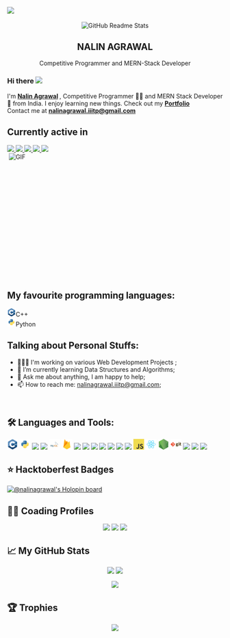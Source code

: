 
![](https://visitor-badge.laobi.icu/badge?page_id=nalin.programmer.nalin-programmer)
<p align="center">
 <img width="100px" src="https://res.cloudinary.com/anuraghazra/image/upload/v1594908242/logo_ccswme.svg" align="center" alt="GitHub Readme Stats" />
 <h2 align="center">NALIN AGRAWAL</h2>
 <p align="center">Competitive Programmer and MERN-Stack Developer</p>
</p>

### Hi there <img src="https://media.giphy.com/media/hvRJCLFzcasrR4ia7z/giphy.gif" width="25px">


I'm <b> [Nalin Agrawal](https://www.linkedin.com/in/nalin-agrawal/) </b>, Competitive Programmer 👨‍💻 and MERN Stack Developer 🚀 from India. I enjoy learning new things.
Check out my <b><a href="https://nalin-programmer.github.io/Portfolio/">Portfolio</a></b><br/>
Contact me at <b>nalinagrawal.iiitp@gmail.com</b><br/>

## Currently active in
<a href="https://www.linkedin.com/in/nalin-agrawal/">
<img
src="https://camo.githubusercontent.com/45e6bebceba49c2cf76b1b3770b1adbe24e6c454/68747470733a2f2f6564656e742e6769746875622e696f2f537570657254696e7949636f6e732f696d616765732f7376672f6c696e6b6564696e2e737667" width="50px" />
</a>
<a href="https://www.codechef.com/users/nalin999"><img
src="https://avatars1.githubusercontent.com/u/11960354?s=460&u=a77c97db3237e61ac0548a9d887f35c74c7e595e&v=4" width="50px"/>
</a>
<a href="https://codeforces.com/profile/NalinAgrawal"><img
src="https://cdn.jsdelivr.net/npm/simple-icons@3.6.1/icons/codeforces.svg" width="50px"/>
</a> 
<a href="https://leetcode.com/NalinAgrawal/"><img
src="https://leetcode.com/static/images/LeetCode_logo.png" width="50px"/>
</a>
<a href="https://github.com/nalin-programmer"><img src="https://camo.githubusercontent.com/d0518022b7a02d405ad5112a0c8aa455cbfe952e/68747470733a2f2f6564656e742e6769746875622e696f2f537570657254696e7949636f6e732f696d616765732f7376672f6769746875622e737667" width="50px" />
</a>
<br/>



 <img align="right" alt="GIF" src="https://github.com/abhisheknaiidu/abhisheknaiidu/blob/master/code.gif?raw=true" width="500" height="320" />

## My favourite programming languages:
<code><img height="20" src="https://raw.githubusercontent.com/github/explore/80688e429a7d4ef2fca1e82350fe8e3517d3494d/topics/cpp/cpp.png"></code>C++<br>
<code><img height="20" src="https://raw.githubusercontent.com/github/explore/80688e429a7d4ef2fca1e82350fe8e3517d3494d/topics/python/python.png"></code>Python<br>

## <b>Talking about Personal Stuffs:</b>
- 👨🏽‍💻 I'm working on various Web Development Projects ;
- 🌱 I’m currently learning Data Structures and Algorithms; 
- 💬 Ask me about anything, I am happy to help;
- 📫 How to reach me: [nalinagrawal.iiitp@gmail.com](nalinagrawal.iiitp@gmail.com); 
<br>

 ## 🛠️ Languages and Tools:
 
<code><img height="25" src="https://raw.githubusercontent.com/github/explore/80688e429a7d4ef2fca1e82350fe8e3517d3494d/topics/cpp/cpp.png"></code>
<code><img height="25" src="https://raw.githubusercontent.com/github/explore/80688e429a7d4ef2fca1e82350fe8e3517d3494d/topics/python/python.png"></code>
<code><img height="25" src="https://cdn.worldvectorlogo.com/logos/java-14.svg"></code>
<code><img height="25" src="https://cdn.worldvectorlogo.com/logos/android-4.svg"></code>
<code><img height="25" src="https://raw.githubusercontent.com/github/explore/80688e429a7d4ef2fca1e82350fe8e3517d3494d/topics/mysql/mysql.png"></code>
<code><img height="25" src="https://raw.githubusercontent.com/github/explore/80688e429a7d4ef2fca1e82350fe8e3517d3494d/topics/firebase/firebase.png"></code>
<code><img height="25" src="https://cdn.worldvectorlogo.com/logos/html-1.svg"></code>
<code><img height="25" src="https://cdn.worldvectorlogo.com/logos/css-3.svg"></code>
<code><img height="25" src="https://cdn.worldvectorlogo.com/logos/sass-1.svg"></code>
<code><img height="25" src="https://cdn.worldvectorlogo.com/logos/bootstrap-4.svg"></code>
<code><img height="25" src="https://cdn.worldvectorlogo.com/logos/redux.svg"></code>
<code><img height="25" src="https://cdn.worldvectorlogo.com/logos/yarn.svg"></code>
<code><img height="25" src="https://cdn.freebiesupply.com/logos/thumbs/2x/npm-logo.png"></code>
<code><img height="25" src="https://raw.githubusercontent.com/github/explore/80688e429a7d4ef2fca1e82350fe8e3517d3494d/topics/javascript/javascript.png"></code>
<code><img height="25" src="https://raw.githubusercontent.com/github/explore/80688e429a7d4ef2fca1e82350fe8e3517d3494d/topics/react/react.png"></code>
<code><img height="25" src="https://raw.githubusercontent.com/github/explore/80688e429a7d4ef2fca1e82350fe8e3517d3494d/topics/nodejs/nodejs.png"></code>
<code><img height="25" src="https://raw.githubusercontent.com/github/explore/80688e429a7d4ef2fca1e82350fe8e3517d3494d/topics/git/git.png"></code>
<code><img height="25" src="https://cdn.worldvectorlogo.com/logos/git-icon.svg"></code>
<code><img height="25" src="https://cdn.worldvectorlogo.com/logos/github-icon-1.svg"></code>
<code><img height="25" src="https://cdn.iconscout.com/icon/free/png-512/heroku-5-569467.png"></code>

## ⭐ Hacktoberfest Badges
 [![@nalinagrawal's Holopin board](https://holopin.me/nalinagrawal)](https://holopin.io/@nalinagrawal)

## 🧑‍💻 Coading Profiles
<p align="center">
<img  src="https://leetcard.jacoblin.cool/NalinAgrawal?theme=light"/>
<img  src="https://codeforces-stats-api.herokuapp.com/stats?username=NalinAgrawal&theme=1"/>
<img  src="https://geeks-for-geeks-stats-api-napiyo.vercel.app/?userName=nalinagrawal123"/>
</p>
<!--[![Nalin's LeetCode stats](https://leetcode-stats-six.vercel.app/?username=NalinAgrawal&theme=dark)](https://leetcode.com/NalinAgrawal/)
[![Nalin's geeksForgeeks stats](https://geeks-for-geeks-stats-api-napiyo.vercel.app/?userName=nalinagrawal123)](https://auth.geeksforgeeks.org/user/nalinagrawal123)
![Codeforces Stats Card](https://codeforces-stats-api.herokuapp.com/stats?username=NalinAgrawal&theme=1)-->

## 📈 My GitHub Stats
<p float="left" align="center">
<img height="180em" src="https://github-readme-stats.vercel.app/api?username=nalin-programmer&show_icons=true&hide_border=true&&count_private=true&include_all_commits=true" /> 
<img height="180em" src="https://github-readme-stats.vercel.app/api/top-langs/?username=nalin-programmer&show_icons=true&hide_border=true&layout=compact&langs_count=8"/>
</p>
<!-- [![Nalin's github stats](https://github-readme-stats.vercel.app/api?username=nalin-programmer&show_icons=true&theme=react)](https://github.com/nalin-programmer/github-readme-stats)
[![Top Langs](https://github-readme-stats.vercel.app/api/top-langs/?username=nalin-programmer&layout=compact&theme=dark)](https://github.com/nalin-programmer/github-readme-stats) -->

<p align="center">
 <img src="https://github-readme-streak-stats.herokuapp.com/?user=nalin-programmer"/>
<!-- [![GitHub Streak](https://github-readme-streak-stats.herokuapp.com/?user=nalin-programmer)](https://github.com/DenverCoder1/github-readme-streak-stats) -->
</p>
<!--  <img src="https://github-readme-stats.vercel.app/api?username=nalin-programmer&show_icons=true&theme=gotham" alt="nalin-programmer" /> -->

## 🏆 Trophies
<div align="center">
<img src="https://github-profile-trophy.vercel.app/?username=nalin-programmer&theme=onedark&column=4&no-bg=true"></img>
</div>
